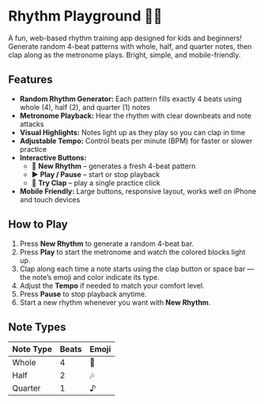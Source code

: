 # Rhythm Playground 🥁🎵

A fun, web-based rhythm training app designed for kids and beginners! Generate random 4-beat patterns with whole, half, and quarter notes, then clap along as the metronome plays. Bright, simple, and mobile-friendly.

## Features

- **Random Rhythm Generator:** Each pattern fills exactly 4 beats using whole (4), half (2), and quarter (1) notes  
- **Metronome Playback:** Hear the rhythm with clear downbeats and note attacks  
- **Visual Highlights:** Notes light up as they play so you can clap in time  
- **Adjustable Tempo:** Control beats per minute (BPM) for faster or slower practice  
- **Interactive Buttons:**  
  - 🎲 **New Rhythm** – generates a fresh 4-beat pattern  
  - ▶ **Play / Pause** – start or stop playback  
  - 👏 **Try Clap** – play a single practice click  
- **Mobile Friendly:** Large buttons, responsive layout, works well on iPhone and touch devices  

## How to Play

1. Press **New Rhythm** to generate a random 4-beat bar.  
2. Press **Play** to start the metronome and watch the colored blocks light up.  
3. Clap along each time a note starts using the clap button or space bar — the note’s emoji and color indicate its type.  
4. Adjust the **Tempo** if needed to match your comfort level.  
5. Press **Pause** to stop playback anytime.  
6. Start a new rhythm whenever you want with **New Rhythm**.  

## Note Types

| Note Type | Beats | Emoji |
|-----------|-------|-------|
| Whole     | 4     | 🎵    |
| Half      | 2     | 🎶    |
| Quarter   | 1     | ♪     |
